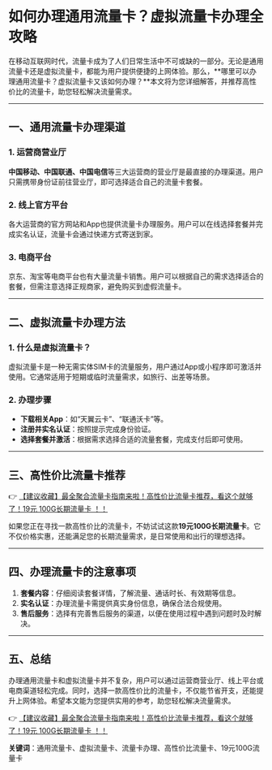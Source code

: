 # 如何办理通用流量卡？虚拟流量卡办理全攻略

在移动互联网时代，流量卡成为了人们日常生活中不可或缺的一部分。无论是通用流量卡还是虚拟流量卡，都能为用户提供便捷的上网体验。那么，**哪里可以办理通用流量卡？虚拟流量卡又该如何办理？**本文将为您详细解答，并推荐高性价比的流量卡，助您轻松解决流量需求。

---

## 一、通用流量卡办理渠道

### 1. 运营商营业厅
**中国移动、中国联通、中国电信**等三大运营商的营业厅是最直接的办理渠道。用户只需携带身份证前往营业厅，即可选择适合自己的流量卡套餐。

### 2. 线上官方平台
各大运营商的官方网站和App也提供流量卡办理服务。用户可以在线选择套餐并完成实名认证，流量卡会通过快递方式寄送到家。

### 3. 电商平台
京东、淘宝等电商平台也有大量流量卡销售。用户可以根据自己的需求选择适合的套餐，但需注意选择正规商家，避免购买到虚假流量卡。

---

## 二、虚拟流量卡办理方法

### 1. 什么是虚拟流量卡？
虚拟流量卡是一种无需实体SIM卡的流量服务，用户通过App或小程序即可激活并使用。它通常适用于短期或临时流量需求，如旅行、出差等场景。

### 2. 办理步骤
- **下载相关App**：如“天翼云卡”、“联通沃卡”等。
- **注册并实名认证**：按照提示完成身份验证。
- **选择套餐并激活**：根据需求选择合适的流量套餐，完成支付后即可使用。

---

## 三、高性价比流量卡推荐

👉 [【建议收藏】最全聚合流量卡指南来啦！高性价比流量卡推荐，看这个就够了！19元 100G长期流量卡 ！！](https://bit.ly/Liuliangka)

如果您正在寻找一款高性价比的流量卡，不妨试试这款**19元100G长期流量卡**。它不仅价格实惠，还能满足您的长期流量需求，是日常使用和出行的理想选择。

---

## 四、办理流量卡的注意事项

1. **套餐内容**：仔细阅读套餐详情，了解流量、通话时长、有效期等信息。
2. **实名认证**：办理流量卡需提供真实身份信息，确保合法合规使用。
3. **售后服务**：选择有完善售后服务的渠道，以便在使用过程中遇到问题时及时解决。

---

## 五、总结

办理通用流量卡和虚拟流量卡并不复杂，用户可以通过运营商营业厅、线上平台或电商渠道轻松完成。同时，选择一款高性价比的流量卡，不仅能节省开支，还能提升上网体验。希望本文能为您提供实用的参考，助您轻松解决流量需求。

👉 [【建议收藏】最全聚合流量卡指南来啦！高性价比流量卡推荐，看这个就够了！19元 100G长期流量卡 ！！](https://bit.ly/Liuliangka)

**关键词**：通用流量卡、虚拟流量卡、流量卡办理、高性价比流量卡、19元100G流量卡